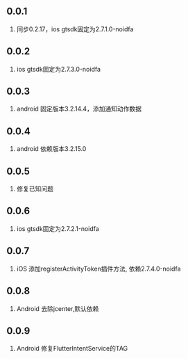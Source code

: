 ## 0.0.1
1. 同步0.2.17，ios gtsdk固定为2.7.1.0-noidfa

## 0.0.2
1. ios gtsdk固定为2.7.3.0-noidfa

## 0.0.3
1. android 固定版本3.2.14.4，添加通知动作数据

## 0.0.4
1. android 依赖版本3.2.15.0

## 0.0.5
1. 修复已知问题

## 0.0.6
1. ios gtsdk固定为2.7.2.1-noidfa

## 0.0.7
1. iOS 添加registerActivityToken插件方法, 依赖2.7.4.0-noidfa

## 0.0.8
1. Android 去除jcenter,默认依赖

## 0.0.9
1. Android 修复FlutterIntentService的TAG


